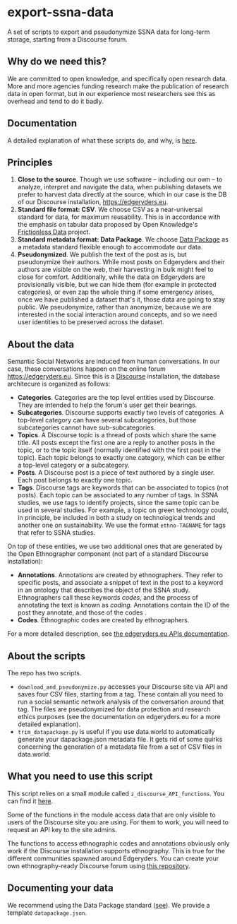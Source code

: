 # export-ssna-data
A set of scripts to export and pseudonymize SSNA data for long-term storage, starting from a Discourse forum. 

## Why do we need this?

We are committed to open knowledge, and specifically open research data. More and more agencies funding research make the publication of research data in open format, but in our experience most researchers see this as overhead and tend to do it badly. 

## Documentation

A detailed explanation of what these scripts do, and why, is [here](https://edgeryders.eu/t/12786).

## Principles

1. **Close to the source**. Though we use software – including our own – to analyze, interpret and navigate the data, when publishing datasets we prefer to harvest data directly at the source, which in our case is the DB of our Discourse installation, https://edgeryders.eu. 
2. **Standard file format: CSV**. We choose CSV as a near-universal standard for data, for maximum reusability. This is in accordance with the emphasis on tabular data proposed by Open Knowledge's [Frictionless Data](https://frictionlessdata.io/specs/) project. 
3. **Standard metadata format: Data Package**. We choose [Data Package](https://datahub.io/docs/data-packages) as a metadata standard flexible enough to accommodate our data.
4. **Pseudonymized**. We publish the text of the post as is, but pseudonymize their authors. While most posts on Edgeryders and their authors are visible on the web, their harvesting in bulk might feel to close for comfort. Additionally, while the data on Edgeryders are provisionally visible, but we can hide them (for example in protected categories), or even zap the whole thing if some emergency arises, once we have published a dataset that's it, those data are going to stay public. We pseudonymize, rather than anonymize, because we are interested in the social interaction around concepts, and so we need user identities to be preserved across the dataset. 

## About the data

Semantic Social Networks are induced from human conversations. In our case, these conversations happen on the online forum https://edgeryders.eu. Since this is a [Discourse](https://www.discourse.org/) installation, the database architecure is organized as follows:

* **Categories**. Categories are the top level entities used by Discourse. They are intended to help the forum's user get their bearings.
* **Subcategories**. Discourse supports exactly two levels of categories. A top-level category can have several subcategories, but those subcategories cannot have sub-subcategories. 
* **Topics**. A Discourse topic is a thread of posts which share the same title. All posts except the first one are a reply to another posts in the topic, or to the topic itself (normally identified with the first post in the topic). Each topic belongs to exactly one category, which can be either a top-level category or a subcategory.
* **Posts**. A Discourse post is a piece of text authored by a single user. Each post belongs to exactly one topic.
* **Tags**. Discourse tags are keywords that can be associated to topics (not posts). Each topic can be associated to any number of tags. In SSNA studies, we use tags to identify projects, since the same topic can be used in several studies. For example, a topic on green technology could, in principle, be included in both a study on technological trends and another one on sustainability. We use the format `ethno-TAGNAME` for tags that refer to SSNA studies.

On top of these entities, we use two additional ones that are generated by the Open Ethnographer component (not part of a standard Discourse installation): 

* **Annotations**. Annotations are created by ethnographers. They refer to specific posts, and associate a snippet of text in the post to a keyword in an ontology that describes the object of the SSNA study. Ethnographers call these keywords *codes*, and the process of annotating the text is known as *coding*. Annotations contain the ID of the post they annotate, and those of the codes .
* **Codes**. Ethnographic codes are created by ethnographers. 

For a more detailed description, see [the edgeryders.eu APIs documentation](https://edgeryders.eu/t/using-the-edgeryders-eu-apis/7904).

## About the scripts

The repo has two scripts. 

* `download_and_pseudonymize.py` accesses your Discourse site via API and saves four CSV files, starting from a tag. These contain all you need to run a social semantic network analysis of the conversation around that tag. The files are pseudonymized for data protection and research ethics purposes (see the documentation on edgeryders.eu for a more detailed explanation).
* `trim_datapackage.py` is useful if you use data.world to automatically generate your dapackage.json metadata file. It gets rid of some quirks concerning the generation of a metadata file from a set of CSV files in data.world.


## What you need to use this script

This script relies on a small module called `z_discourse_API_functions`. You can find it [here](https://github.com/albertocottica/discourse-social-networks/blob/master/code/python%20scripts/z_discourse_API_functions.py). 

Some of the functions in the module access data that are only visible to users of the Discourse site you are using. For them to work, you will need to request an API key to the site admins. 

The functions to access ethnographic codes and annotations obviously only work if the Discourse installation supports ethnography. This is true for the different communities spawned around Edgeryders. You can create your own ethnography-ready Discourse forum using [this repository](https://github.com/edgeryders/discourse).

## Documenting your data

We recommend using the Data Package standard ([see](https://edgeryders.eu/t/using-the-edgeryders-eu-apis/7904)). We provide a template `datapackage.json`. 